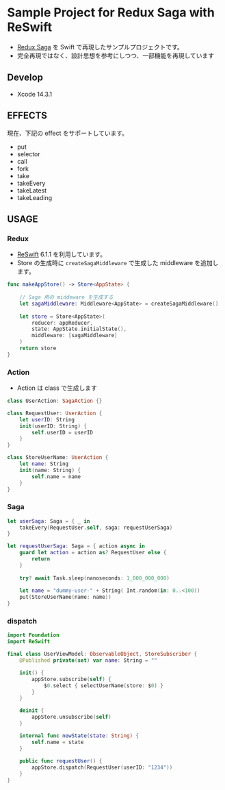 Sample Project for Redux Saga with ReSwift
==


- [Redux Saga](https://redux-saga.js.org/) を Swift で再現したサンプルプロジェクトです。
- 完全再現ではなく、設計思想を参考にしつつ、一部機能を再現しています

## Develop

- Xcode 14.3.1


## EFFECTS

現在、下記の effect をサポートしています。

- put
- selector
- call
- fork
- take
- takeEvery
- takeLatest
- takeLeading


## USAGE

### Redux

- [ReSwift](https://github.com/ReSwift/ReSwift) 6.1.1 を利用しています。
- Store の生成時に `createSagaMiddleware` で生成した middleware を追加します。

```swift
func makeAppStore() -> Store<AppState> {
    
    // Saga 用の middeware を生成する
    let sagaMiddleware: Middleware<AppState> = createSagaMiddleware()
    
    let store = Store<AppState>(
        reducer: appReducer,
        state: AppState.initialState(),
        middleware: [sagaMiddleware]
    )
    return store
}
```


### Action

- Action は class で生成します


```swift
class UserAction: SagaAction {}

class RequestUser: UserAction {
    let userID: String
    init(userID: String) {
        self.userID = userID
    }
}

class StoreUserName: UserAction {
    let name: String
    init(name: String) {
        self.name = name
    }
}
```

### Saga

```swift
let userSaga: Saga = { _ in
    takeEvery(RequestUser.self, saga: requestUserSaga)
}

let requestUserSaga: Saga = { action async in
    guard let action = action as? RequestUser else {
        return
    }
    
    try? await Task.sleep(nanoseconds: 1_000_000_000)
    
    let name = "dummy-user-" + String( Int.random(in: 0..<100))
    put(StoreUserName(name: name))
}
```


### dispatch

```swift
import Foundation
import ReSwift

final class UserViewModel: ObservableObject, StoreSubscriber {
    @Published private(set) var name: String = ""

    init() {
        appStore.subscribe(self) {
            $0.select { selectUserName(store: $0) }
        }
    }

    deinit {
        appStore.unsubscribe(self)
    }

    internal func newState(state: String) {
        self.name = state
    }
    
    public func requestUser() {
        appStore.dispatch(RequestUser(userID: "1234"))
    }    
}
```

